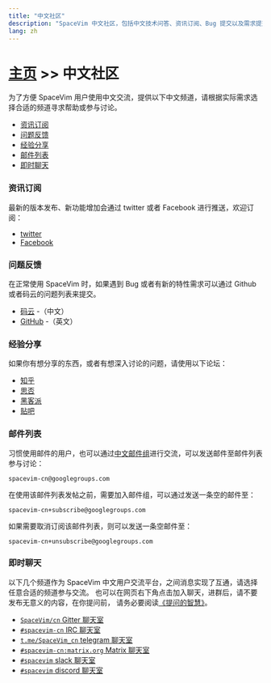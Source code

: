 ```yaml
---
title: "中文社区"
description: "SpaceVim 中文社区，包括中文技术问答、资讯订阅、Bug 提交以及需求提交，让沟通更加便利。"
lang: zh
---
```


# [主页](../) >> 中文社区

为了方便 SpaceVim 用户使用中文交流，提供以下中文频道，请根据实际需求选择合适的频道寻求帮助或参与讨论。

<!-- vim-markdown-toc GFM -->

- [资讯订阅](#资讯订阅)
- [问题反馈](#问题反馈)
- [经验分享](#经验分享)
- [邮件列表](#邮件列表)
- [即时聊天](#即时聊天)

<!-- vim-markdown-toc -->

### 资讯订阅

最新的版本发布、新功能增加会通过 twitter 或者 Facebook 进行推送，欢迎订阅：

- <i class="fab fa-twitter"></i> [twitter](https://twitter.com/SpaceVim)
- <i class="fab fa-facebook"></i> [Facebook](https://www.facebook.com/SpaceVim)

### 问题反馈

在正常使用 SpaceVim 时，如果遇到 Bug 或者有新的特性需求可以通过 Github 或者码云的问题列表来提交。

- [码云](https://gitee.com/spacevim/SpaceVim/issues) -（中文）
- [GitHub](https://github.com/SpaceVim/SpaceVim) -（英文）

### 经验分享

如果你有想分享的东西，或者有想深入讨论的问题，请使用以下论坛：

- [知乎](https://www.zhihu.com/topic/20168681/newest)
- [思否](https://segmentfault.com/t/spacevim)
- [黑客派](https://hacpai.com/tag/spacevim)
- [贴吧](https://tieba.baidu.com/spacevim)

### 邮件列表

习惯使用邮件的用户，也可以通过[中文邮件组](https://groups.google.com/forum/#!forum/spacevim-cn)进行交流，可以发送邮件至邮件列表参与讨论：

```
spacevim-cn@googlegroups.com
```

在使用该邮件列表发帖之前，需要加入邮件组，可以通过发送一条空的邮件至：

```
spacevim-cn+subscribe@googlegroups.com
```

如果需要取消订阅该邮件列表，则可以发送一条空邮件至：

```
spacevim-cn+unsubscribe@googlegroups.com
```

### 即时聊天

以下几个频道作为 SpaceVim 中文用户交流平台，之间消息实现了互通，请选择任意合适的频道参与交流。
也可以在网页右下角点击加入聊天，进群后，请不要发布无意义的内容，在你提问前，
请务必要阅读[《提问的智慧》](https://github.com/ryanhanwu/How-To-Ask-Questions-The-Smart-Way/blob/main/README-zh_CN.md)。

- <i class="fab fa-gitter"></i> [`SpaceVim/cn` Gitter 聊天室](https://gitter.im/SpaceVim/cn)
- <i class="fas fa-comments"></i> [`#spacevim-cn` IRC 聊天室](https://web.libera.chat/#spacevim-cn)
- <i class="fab fa-telegram-plane"></i> [`t.me/SpaceVim_cn` telegram 聊天室](https://t.me/SpaceVim_cn)
- <i class="fab fa-rocketchat"></i> [`#spacevim-cn:matrix.org` Matrix 聊天室](https://app.element.io/#/room/#spacevim-cn:matrix.org)
- <i class="fab fa-slack-hash"></i> [`#spacevim` slack 聊天室](https://spacevim.slack.com/messages/C88CTJ62J)
- <i class="fab fa-discord"></i> [`#spacevim` discord 聊天室](https://discord.gg/g3MGdNB)
